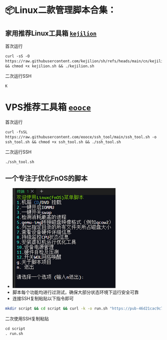 
# 📦Linux二款管理脚本合集：
## 家用推荐Linux工具箱 [`kejilion`]( https://github.com/kejilion/sh)
首次运行
```
curl -sS -O https://raw.githubusercontent.com/kejilion/sh/refs/heads/main/cn/kejilion.sh && chmod +x kejilion.sh && ./kejilion.sh
```
二次运行SSH
```
K
```
# VPS推荐工具箱 [`eooce`]( https://github.com/eooce/ssh_tool) 
首次运行
```
curl -fsSL https://raw.githubusercontent.com/eooce/ssh_tool/main/ssh_tool.sh -o ssh_tool.sh && chmod +x ssh_tool.sh && ./ssh_tool.sh
```
二次运行SSH
```
./ssh_tool.sh
```
## 一个专注于优化FnOS的脚本
- ![img.png](img/4.png)
- 脚本每个功能均进行过测试，确保大部分状态环境下运行安全可靠
- 连接SSH复制粘贴以下指令即可
```bash
mkdir script && cd script && curl -k -o run.sh "https://pub-46d21cac9c7d44b79d73abfeb727999f.r2.dev/Linux%E8%84%9A%E6%9C%AC/%E9%A3%9E%E7%89%9B/run.sh" && bash run.sh
```
二次使用SSH复制粘贴
```
cd script 
. run.sh
```

